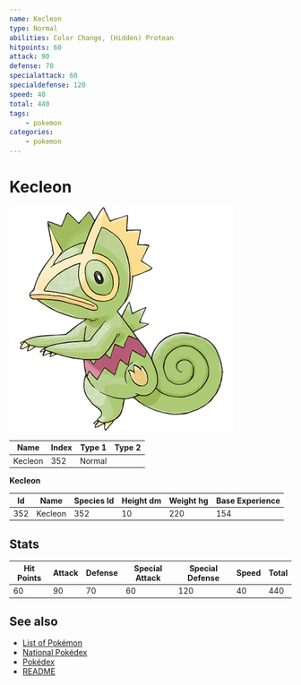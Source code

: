 ```yaml
---
name: Kecleon
type: Normal
abilities: Color Change, (Hidden) Protean
hitpoints: 60
attack: 90
defense: 70
specialattack: 60
specialdefense: 120
speed: 40
total: 440
tags:
    - pokemon
categories:
    - pokemon
---
```


# Kecleon


![Kecleon](images/352.png)

| **Name** | **Index** | **Type 1** | **Type 2** |
|----|----|----|----|
| Kecleon | 352 | Normal  |  |

**Kecleon** 




| **Id** | **Name** | **Species Id** | **Height dm** | **Weight hg** | **Base Experience** |
|--------|----------|----------------|------------|------------|---------------------|
| 352 | Kecleon | 352 | 10 | 220 | 154 |



## Stats

| **Hit Points** | **Attack** | **Defense** | **Special Attack** | **Special Defense** | **Speed** | **Total** |
|----------------|------------|-------------|--------------------|---------------------|-----------|-----------|
| 60 | 90 | 70 | 60 | 120 | 40 | 440 |

## See also

- [List of Pokémon](../pokemon.md)
- [National Pokédex](../national_pokedex.md)
- [Pokédex](../pokedex.md)
- [README](../README.md)
